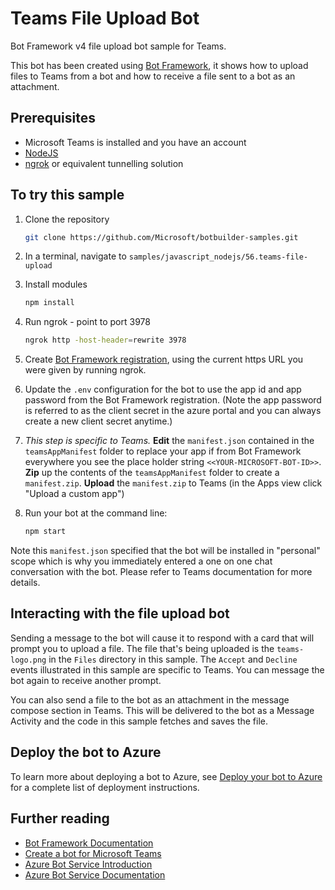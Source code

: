 # Teams File Upload Bot

Bot Framework v4 file upload bot sample for Teams.

This bot has been created using [Bot Framework](https://dev.botframework.com), it shows how to
upload files to Teams from a bot and how to receive a file sent to a bot as an attachment.

## Prerequisites

- Microsoft Teams is installed and you have an account
- [NodeJS](https://nodejs.org/en/)
- [ngrok](https://ngrok.com/) or equivalent tunnelling solution

## To try this sample

1) Clone the repository

    ```bash
    git clone https://github.com/Microsoft/botbuilder-samples.git
    ```

1) In a terminal, navigate to `samples/javascript_nodejs/56.teams-file-upload`

1) Install modules

    ```bash
    npm install
    ```

1) Run ngrok - point to port 3978

    ```bash
    ngrok http -host-header=rewrite 3978
    ```
1) Create [Bot Framework registration](https://docs.microsoft.com/en-us/microsoftteams/platform/bots/how-to/create-a-bot-for-teams#register-your-web-service-with-the-bot-framework), using the current https URL you were given by running ngrok.

1) Update the `.env` configuration for the bot to use the app id and app password from the Bot Framework registration. (Note the app password is referred to as the client secret in the azure portal and you can always create a new client secret anytime.)

1) *This step is specific to Teams.* **Edit** the `manifest.json` contained in the  `teamsAppManifest` folder to replace your app if from Bot Framework everywhere you see the place holder string `<<YOUR-MICROSOFT-BOT-ID>>`.
**Zip** up the contents of the `teamsAppManifest` folder to create a `manifest.zip`. **Upload** the `manifest.zip` to Teams (in the Apps view click "Upload a custom app")

1) Run your bot at the command line:

    ```bash
    npm start
    ```

Note this `manifest.json` specified that the bot will be installed in "personal" scope which is why you immediately entered a one on one chat conversation with the bot. Please refer to Teams documentation for more details.

## Interacting with the file upload bot

Sending a message to the bot will cause it to respond with a card that will prompt you to upload a file. The file that's being uploaded is the `teams-logo.png` in the `Files` directory in this sample. The `Accept` and `Decline` events illustrated in this sample are specific to Teams. You can message the bot again to receive another prompt.

You can also send a file to the bot as an attachment in the message compose section in Teams. This will be delivered to the bot as a Message Activity and the code in this sample fetches and saves the file.

## Deploy the bot to Azure

To learn more about deploying a bot to Azure, see [Deploy your bot to Azure](https://aka.ms/azuredeployment) for a complete list of deployment instructions.

## Further reading

- [Bot Framework Documentation](https://docs.botframework.com)
- [Create a bot for Microsoft Teams](https://docs.microsoft.com/en-us/microsoftteams/platform/bots/how-to/create-a-bot-for-teams#register-your-web-service-with-the-bot-framework)
- [Azure Bot Service Introduction](https://docs.microsoft.com/azure/bot-service/bot-service-overview-introduction?view=azure-bot-service-4.0)
- [Azure Bot Service Documentation](https://docs.microsoft.com/azure/bot-service/?view=azure-bot-service-4.0)


